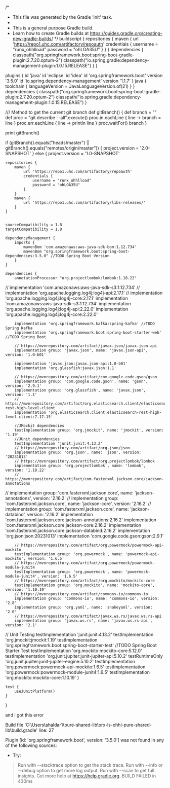 /*
 * This file was generated by the Gradle 'init' task.
 *
 * This is a general purpose Gradle build.
 * Learn how to create Gradle builds at https://guides.gradle.org/creating-new-gradle-builds/
 */
buildscript {
    repositories {
        maven {
            url 'https://repo1.uhc.com/artifactory/repoauth'
            credentials {
                username = "runx_ohhlload"
                password = "ohLOA35U"
            }
        }
    }
    dependencies {
        classpath("org.springframework.boot:spring-boot-gradle-plugin:2.7.20.optum-2")
        classpath("io.spring.gradle:dependency-management-plugin:1.0.15.RELEASE")
    }
}

plugins {
    id 'java'
    id 'eclipse'
    id 'idea'
    id 'org.springframework.boot' version '3.5.0'
    id 'io.spring.dependency-management' version '1.1.7'
}
java {
    toolchain {
        languageVersion = JavaLanguageVersion.of(21)
    }
}
    dependencies {
        classpath("org.springframework.boot:spring-boot-gradle-plugin:2.7.20.optum-2")
        classpath("io.spring.gradle:dependency-management-plugin:1.0.15.RELEASE")
    }

/// Method to get the current git branch
def gitBranch() {
    def branch = ""
    def proc = "git describe --all".execute()
    proc.in.eachLine { line -> branch = line }
    proc.err.eachLine { line -> println line }
    proc.waitFor()
    branch
}

print gitBranch()

if (gitBranch().equals("heads/master") || gitBranch().equals("remotes/origin/master")) {
    project.version = '2.0-SNAPSHOT'
} else {
    project.version = '1.0-SNAPSHOT'

    repositories {
        maven {
            url 'https://repo1.uhc.com/artifactory/repoauth'
            credentials {
                username = "runx_ohhlload"
                password = "ohLOA35U"
            }
        }
        maven {
            url 'https://repo1.uhc.com/artifactory/libs-releases/'
        }
    }


    sourceCompatibility = 1.8
    targetCompatibility = 1.8

    dependencyManagement {
        imports {
            mavenBom 'com.amazonaws:aws-java-sdk-bom:1.12.734'
            mavenBom "org.springframework.boot:spring-boot-dependencies:3.5.0" //TODO Spring Boot Version
        }
    }

    dependencies {
        annotationProcessor "org.projectlombok:lombok:1.18.22"
//        implementation 'com.amazonaws:aws-java-sdk-s3:1.12.734'
//        implementation 'org.apache.logging.log4j:log4j-api:2.17.1'
//        implementation 'org.apache.logging.log4j:log4j-core:2.17.1'
        implementation 'com.amazonaws:aws-java-sdk-s3:1.12.734'
        implementation 'org.apache.logging.log4j:log4j-api:2.22.0'
        implementation 'org.apache.logging.log4j:log4j-core:2.22.0'

        implementation 'org.springframework.kafka:spring-kafka' //TODO Spring Kafka
        implementation 'org.springframework.boot:spring-boot-starter-web' //TODO Spring Boot

        // https://mvnrepository.com/artifact/javax.json/javax.json-api
        implementation group: 'javax.json', name: 'javax.json-api', version: '1.0-b01'

        implementation 'javax.json:javax.json-api:1.0-b01'
        implementation 'org.glassfish:javax.json:1.1'

        // https://mvnrepository.com/artifact/com.google.code.gson/gson
        implementation group: 'com.google.code.gson', name: 'gson', version: '2.9.1'
        implementation group: 'org.glassfish', name: 'javax.json', version: '1.1'
        // https://mvnrepository.com/artifact/org.elasticsearch.client/elasticsearch-rest-high-level-client
        implementation 'org.elasticsearch.client:elasticsearch-rest-high-level-client:7.17.15'

        //JMockit dependencies
        testImplementation group: 'org.jmockit', name: 'jmockit', version: '1.19'
        //JUnit dependencies
        testImplementation 'junit:junit:4.13.2'
        // https://mvnrepository.com/artifact/org.json/json
        implementation group: 'org.json', name: 'json', version: '20231013'
        // https://mvnrepository.com/artifact/org.projectlombok/lombok
        implementation group: 'org.projectlombok', name: 'lombok', version: '1.18.22'
        // https://mvnrepository.com/artifact/com.fasterxml.jackson.core/jackson-annotations
//        implementation group: 'com.fasterxml.jackson.core', name: 'jackson-annotations', version: '2.16.2'
//        implementation group: 'com.fasterxml.jackson.core', name: 'jackson-core', version: '2.16.2'
//        implementation group: 'com.fasterxml.jackson.core', name: 'jackson-databind', version: '2.16.2'
        implementation 'com.fasterxml.jackson.core:jackson-annotations:2.16.2'
        implementation 'com.fasterxml.jackson.core:jackson-core:2.16.2'
        implementation 'com.fasterxml.jackson.core:jackson-databind:2.16.2'
        implementation 'org.json:json:20231013'
        implementation 'com.google.code.gson:gson:2.9.1'

        // https://mvnrepository.com/artifact/org.powermock/powermock-api-mockito
        testImplementation group: 'org.powermock', name: 'powermock-api-mockito', version: '1.6.5'
        // https://mvnrepository.com/artifact/org.powermock/powermock-module-junit4
        testImplementation group: 'org.powermock', name: 'powermock-module-junit4', version: '1.6.5'
        // https://mvnrepository.com/artifact/org.mockito/mockito-core
        testImplementation group: 'org.mockito', name: 'mockito-core', version: '1.10.19'
        // https://mvnrepository.com/artifact/commons-io/commons-io
        implementation group: 'commons-io', name: 'commons-io', version: '2.8'
        implementation group: 'org.yaml', name: 'snakeyaml', version: '2.0'
        // https://mvnrepository.com/artifact/javax.ws.rs/javax.ws.rs-api
        implementation group: 'javax.ws.rs', name: 'javax.ws.rs-api', version: '2.1'

// Unit Testing
        testImplementation 'junit:junit:4.13.2'
        testImplementation 'org.jmockit:jmockit:1.19'
        testImplementation 'org.springframework.boot:spring-boot-starter-test' //TODO Spring Boot Starter Test
        testImplementation 'org.mockito:mockito-core:5.12.0'
        testImplementation 'org.junit.jupiter:junit-jupiter-api:5.10.2'
        testRuntimeOnly 'org.junit.jupiter:junit-jupiter-engine:5.10.2'
        testImplementation 'org.powermock:powermock-api-mockito:1.6.5'
        testImplementation 'org.powermock:powermock-module-junit4:1.6.5'
        testImplementation 'org.mockito:mockito-core:1.10.19'
    }

    test {
        useJUnitPlatform()
    }
}

and i got this error

Build file 'C:\Users\ahaldar1\pure-shared-lib\orx-ls-ohhl-pure-shared-lib\build.gradle' line: 27

Plugin [id: 'org.springframework.boot', version: '3.5.0'] was not found in any of the following sources:

* Try:
> Run with --stacktrace option to get the stack trace.
> Run with --info or --debug option to get more log output.
> Run with --scan to get full insights.
> Get more help at https://help.gradle.org.
BUILD FAILED in 430ms
